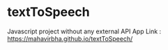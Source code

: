 # textToSpeech
Javascript project without any external API
App Link : https://mahavirbha.github.io/textToSpeech/
